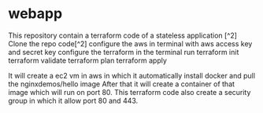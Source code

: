 # webapp
This repository contain a terraform code of a stateless application [^2]
Clone the repo code[^2]
configure the aws in terminal with aws access key and secret key
configure the terraform in the terminal
run terraform init
terraform validate
terraform plan
terraform apply

It will create a ec2 vm in aws in which it automatically install docker and pull the nginxdemos/hello image
After that it will create a container of that image which will run on port 80.
This terraform code also create a security group in which it allow port 80 and 443.

